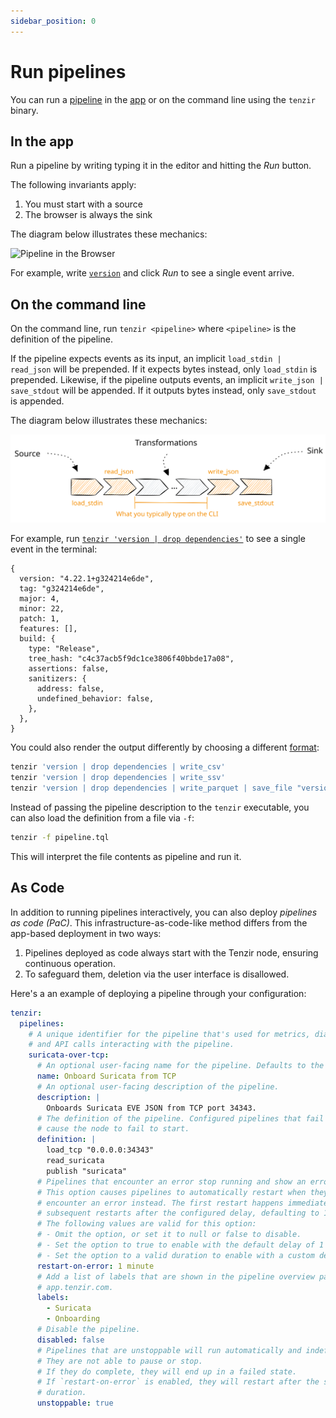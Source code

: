```yaml
---
sidebar_position: 0
---
```


# Run pipelines

You can run a [pipeline](../../pipelines.md) in the
[app](https://app.tenzir.com) or on the command line using the `tenzir` binary.

## In the app

Run a pipeline by writing typing it in the editor and hitting the *Run* button.

The following invariants apply:

1. You must start with a source
2. The browser is always the sink

The diagram below illustrates these mechanics:

![Pipeline in the Browser](pipeline-browser.excalidraw.svg)

For example, write [`version`](../../tql2/operators/version.md) and click *Run*
to see a single event arrive.

## On the command line

On the command line, run `tenzir <pipeline>` where `<pipeline>` is the
definition of the pipeline.

If the pipeline expects events as its input, an implicit `load_stdin |
read_json` will be prepended. If it expects bytes instead, only `load_stdin` is
prepended. Likewise, if the pipeline outputs events, an implicit `write_json |
save_stdout` will be appended. If it outputs bytes instead, only `save_stdout`
is appended.

The diagram below illustrates these mechanics:

![Pipeline on the command line](pipeline-cli.svg)

For example, run [`tenzir 'version | drop
dependencies'`](../../tql2/operators/version.md) to see a single event in the
terminal:

```tql
{
  version: "4.22.1+g324214e6de",
  tag: "g324214e6de",
  major: 4,
  minor: 22,
  patch: 1,
  features: [],
  build: {
    type: "Release",
    tree_hash: "c4c37acb5f9dc1ce3806f40bbde17a08",
    assertions: false,
    sanitizers: {
      address: false,
      undefined_behavior: false,
    },
  },
}
```

You could also render the output differently by choosing a different
[format](../../formats.md):

```bash
tenzir 'version | drop dependencies | write_csv'
tenzir 'version | drop dependencies | write_ssv'
tenzir 'version | drop dependencies | write_parquet | save_file "version.parquet'
```

Instead of passing the pipeline description to the `tenzir` executable, you can
also load the definition from a file via `-f`:

```bash
tenzir -f pipeline.tql
```

This will interpret the file contents as pipeline and run it.

## As Code

In addition to running pipelines interactively, you can also deploy *pipelines as
code (PaC)*. This infrastructure-as-code-like method differs from the app-based
deployment in two ways:

1. Pipelines deployed as code always start with the Tenzir node, ensuring
   continuous operation.
2. To safeguard them, deletion via the user interface is disallowed.

Here's a an example of deploying a pipeline through your configuration:

```yaml {0} title="<prefix>/etc/tenzir/tenzir.yaml"
tenzir:
  pipelines:
    # A unique identifier for the pipeline that's used for metrics, diagnostics,
    # and API calls interacting with the pipeline.
    suricata-over-tcp:
      # An optional user-facing name for the pipeline. Defaults to the id.
      name: Onboard Suricata from TCP
      # An optional user-facing description of the pipeline.
      description: |
        Onboards Suricata EVE JSON from TCP port 34343.
      # The definition of the pipeline. Configured pipelines that fail to start
      # cause the node to fail to start.
      definition: |
        load_tcp "0.0.0.0:34343"
        read_suricata
        publish "suricata"
      # Pipelines that encounter an error stop running and show an error state.
      # This option causes pipelines to automatically restart when they
      # encounter an error instead. The first restart happens immediately, and
      # subsequent restarts after the configured delay, defaulting to 1 minute.
      # The following values are valid for this option:
      # - Omit the option, or set it to null or false to disable.
      # - Set the option to true to enable with the default delay of 1 minute.
      # - Set the option to a valid duration to enable with a custom delay.
      restart-on-error: 1 minute
      # Add a list of labels that are shown in the pipeline overview page at
      # app.tenzir.com.
      labels:
        - Suricata
        - Onboarding
      # Disable the pipeline.
      disabled: false
      # Pipelines that are unstoppable will run automatically and indefinitely.
      # They are not able to pause or stop.
      # If they do complete, they will end up in a failed state.
      # If `restart-on-error` is enabled, they will restart after the specified
      # duration.
      unstoppable: true
```
